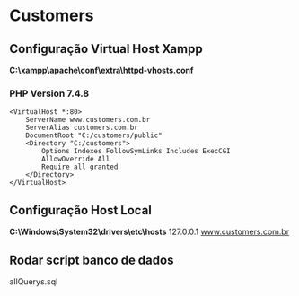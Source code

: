 # Customers

## Configuração Virtual Host Xampp

**C:\xampp\apache\conf\extra\httpd-vhosts.conf**

### PHP Version 7.4.8 ###
```
<VirtualHost *:80>
    ServerName www.customers.com.br
    ServerAlias customers.com.br
    DocumentRoot "C:/customers/public"
    <Directory "C:/customers">
        Options Indexes FollowSymLinks Includes ExecCGI
        AllowOverride All
        Require all granted 
    </Directory>
</VirtualHost>
```

## Configuração Host Local
**C:\Windows\System32\drivers\etc\hosts**
127.0.0.1 www.customers.com.br

## Rodar script banco de dados
allQuerys.sql